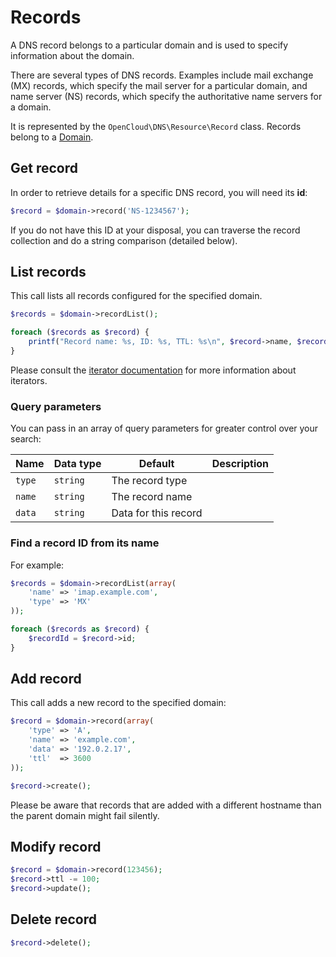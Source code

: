 # Records

A DNS record belongs to a particular domain and is used to specify information about the domain.

There are several types of DNS records. Examples include mail exchange (MX) records, which specify the mail server for a particular domain, and name server (NS) records, which specify the authoritative name servers for a domain.

It is represented by the `OpenCloud\DNS\Resource\Record` class. Records belong to a [Domain](Domains.md).

## Get record

In order to retrieve details for a specific DNS record, you will need its **id**:

```php
$record = $domain->record('NS-1234567');
```

If you do not have this ID at your disposal, you can traverse the record collection and do a string comparison (detailed below).

## List records

This call lists all records configured for the specified domain.

```php
$records = $domain->recordList();

foreach ($records as $record) {
    printf("Record name: %s, ID: %s, TTL: %s\n", $record->name, $record->id, $record->ttl);
}
```

Please consult the [iterator documentation](docs/userguide/Iterators.md) for more information about iterators.

### Query parameters

You can pass in an array of query parameters for greater control over your search:

Name|Data type|Default|Description
---|---|---|---
`type`|`string`|The record type
`name`|`string`|The record name
`data`|`string`|Data for this record

### Find a record ID from its name

For example:

```php
$records = $domain->recordList(array(
    'name' => 'imap.example.com',
    'type' => 'MX'
));

foreach ($records as $record) {
    $recordId = $record->id;
}
```

## Add record

This call adds a new record to the specified domain:

```php
$record = $domain->record(array(
    'type' => 'A',
    'name' => 'example.com',
    'data' => '192.0.2.17',
    'ttl'  => 3600
));

$record->create();
```

Please be aware that records that are added with a different hostname than the parent domain might fail silently.

## Modify record

```php
$record = $domain->record(123456);
$record->ttl -= 100;
$record->update();
```

## Delete record

```php
$record->delete();
```